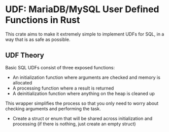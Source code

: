 # UDF: MariaDB/MySQL User Defined Functions in Rust

This crate aims to make it extremely simple to implement UDFs for SQL, in a way
that is as safe as possible. 


## UDF Theory

Basic SQL UDFs consist of three exposed functions:

- An initialization function where arguments are checked and memory is allocated
- A processing function where a result is returned
- A deinitialization function where anything on the heap is cleaned up

This wrapper simplifies the process so that you only need to worry about
checking arguments and performing the task.

- Create a struct or enum that will be shared across initialization and
  processing (if there is nothing, just create an empty struct)
